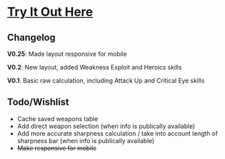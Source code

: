 # [Try It Out Here](https://trentwest7190.github.io/MHW-Calc/)

## Changelog
**V0.25**: Made layout responsive for mobile

**V0.2**: New layout, added Weakness Exploit and Heroics skills

**V0.1**: Basic raw calculation, including Attack Up and Critical Eye skills

## Todo/Wishlist
* Cache saved weapons table
* Add direct weapon selection (when info is publically available)
* Add more accurate sharpness calculation / take into account length of sharpness bar (when info is publically available)
* ~~Make responsive for mobile~~